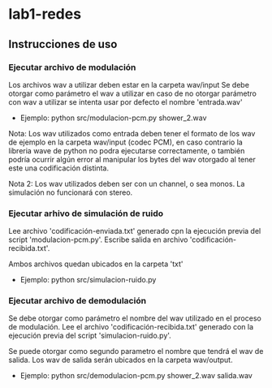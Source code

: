 # lab1-redes

## Instrucciones de uso

### Ejecutar archivo de modulación

Los archivos wav a utilizar deben estar en la carpeta wav/input
Se debe otorgar como parámetro el wav a utilizar en caso de no otorgar parámetro con wav a utilizar se intenta usar por defecto el nombre 'entrada.wav'

- Ejemplo: python src/modulacion-pcm.py shower_2.wav

Nota: Los wav utilizados como entrada deben tener el formato de los wav de ejemplo en la carpeta wav/input (codec PCM), en caso contrario la libreria wave de python no podra ejecutarse correctamente, o también podría ocurrir algún error al manipular los bytes del wav otorgado al tener este una codificación distinta.

Nota 2: Los wav utilizados deben ser con un channel, o sea monos. La simulación no funcionará con stereo.

### Ejecutar arhivo de simulación de ruido

Lee archivo 'codificación-enviada.txt' generado cpn la ejecución previa del script 'modulacion-pcm.py'. Escribe salida en archivo 'codificación-recibida.txt'.

Ambos archivos quedan ubicados en la carpeta 'txt'

- Ejemplo: python src/simulacion-ruido.py

### Ejecutar archivo de demodulación

Se debe otorgar como parámetro el nombre del wav utilizado en el proceso de modulación. Lee el archivo 'codificación-recibida.txt' generado con la ejecución previa del script 'simulacion-ruido.py'.

Se puede otorgar como segundo parametro el nombre que tendrá el wav de salida. Los wav de salida serán ubicados en la carpeta wav/output.

- Ejemplo: python src/demodulacion-pcm.py shower_2.wav salida.wav